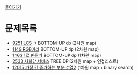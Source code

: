 [돌아가기](./README.md)
# 문제목록
- [9251 LCS](./P9251.java) → BOTTOM-UP dp (2차원 map)
- [1149 RGB거리](./P1149.js) BOTTOM-UP dp (2차원 map)
- [1463 1로 만들기](./P1463.java) BOTTOM-UP dp (1차원 map)
- [2533 사회망 서비스](./P2533.java) TREE DP (2차원 map + 인접리스트)
- [12015 가장 긴 증가하는 부분 수열2](./P12015.java) (1차원 map + binary search)
